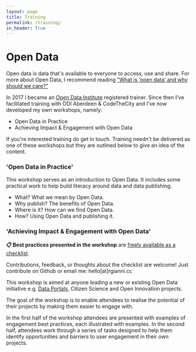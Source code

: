 ```yaml
---
layout: page
title: Training
permalink: /training/
in_header: True
---
```


# Open Data

Open data is data that's available to everyone to access, use and share. For more about Open Data, I recommend reading ["What is ‘open data’ and why should we care?"](https://theodi.org/article/what-is-open-data-and-why-should-we-care/)

In 2017 I became an [Open Data Institute](https://theodi.org) registered trainer. Since then I've facilitated training with ODI Aberdeen & CodeTheCity and I've now developed my own workshops, namely: 

- Open Data in Practice
- Achieving Impact & Engagement with Open Data

If you're interested training do get in touch. Training needn't be delivered as one of these workshops but they are outlined below to give an idea of the content.

### 'Open Data in Practice'

This workshop serves as an introduction to Open Data. It includes some practical work to help build literacy around data and data publishing. 

- What? What we mean by Open Data. 
- Why publish? The benefits of Open Data.
- Where is it? How can we find Open Data.
- How? Using Open Data and publishing it.

### 'Achieving Impact & Engagement with Open Data'

<div class="side-box">
  <p>
<b>📋 Best practices presented in the workshop</b> are <a target="_blank" href="https://github.com/digitalWestie/open-engagement/blob/master/OE-BEST-PRACTICE.md">freely available as a checklist</a>.</p><p>Contributions, feedback, or thoughts about the checklist are welcome! Just contribute on Github or email me: hello[at]rgianni.cc </p>
</div>

This workshop is aimed at anyone leading a new or existing Open Data initiative e.g. [Data Portals](https://blog.ldodds.com/2015/10/13/what-is-a-data-portal/), Citizen Science and Open Innovation projects. 

The goal of the workshop is to enable attendees to realise the potential of their projects by making them easier to engage with.

In the first half of the workshop attendees are presented with examples of engagement best practices, each illustrated with examples. In the second half, attendees work through a series of tasks designed to help them identify opportunities and barriers to user engagement in their own projects.
